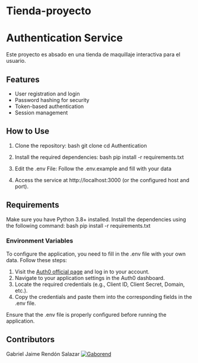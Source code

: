 # Tienda-proyecto
# Authentication Service

Este proyecto es absado en una tienda de maquillaje interactiva para el usuario.

## Features
- User registration and login
- Password hashing for security
- Token-based authentication
- Session management

## How to Use

1. Clone the repository:
    bash
    git clone <repository-url>
    cd Authentication
    

2. Install the required dependencies:
    bash
    pip install -r requirements.txt
    

3. Edit the .env File:
    Follow the .env.example and fill with your data

4. Access the service at http://localhost:3000 (or the configured host and port).

## Requirements

Make sure you have Python 3.8+ installed. Install the dependencies using the following command:
bash
pip install -r requirements.txt


### Environment Variables

To configure the application, you need to fill in the .env file with your own data. Follow these steps:

1. Visit the [Auth0 official page](https://auth0.com/) and log in to your account.
2. Navigate to your application settings in the Auth0 dashboard.
3. Locate the required credentials (e.g., Client ID, Client Secret, Domain, etc.).
4. Copy the credentials and paste them into the corresponding fields in the .env file.

Ensure that the .env file is properly configured before running the application. 


## Contributors
Gabriel Jaime Rendón Salazar
<a href="https://github.com/Gaborend/">
<img src="https://contrib.rocks/image?repo=Gaborend/Gaborend" alt="Gaborend" />
</a>

